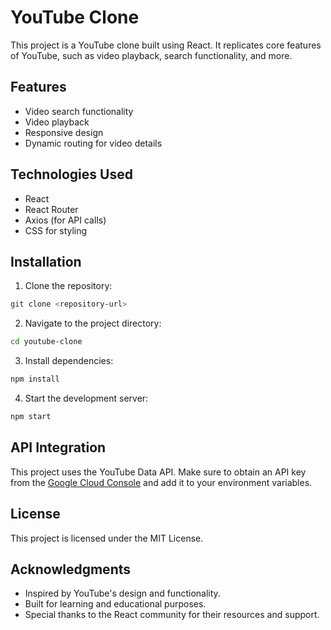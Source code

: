 # YouTube Clone

This project is a YouTube clone built using React. It replicates core features of YouTube, such as video playback, search functionality, and more.

## Features

-   Video search functionality
-   Video playback
-   Responsive design
-   Dynamic routing for video details

## Technologies Used

-   React
-   React Router
-   Axios (for API calls)
-   CSS for styling

## Installation

1. Clone the repository:

```bash
git clone <repository-url>
```

2. Navigate to the project directory:

```bash
cd youtube-clone
```

3. Install dependencies:

```bash
npm install
```

4. Start the development server:

```bash
npm start
```

## API Integration

This project uses the YouTube Data API. Make sure to obtain an API key from the [Google Cloud Console](https://console.cloud.google.com/) and add it to your environment variables.

## License

This project is licensed under the MIT License.

## Acknowledgments

-   Inspired by YouTube's design and functionality.
-   Built for learning and educational purposes.
-   Special thanks to the React community for their resources and support.
